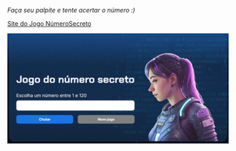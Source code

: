 _Faça seu palpite e tente acertar o número :)_

[Site do Jogo NúmeroSecreto](https://numero-secreto-au0gqiqdr-fabricios-projects-4d71b1f2.vercel.app/)

![Logo do projeto](/img/foto.png)
